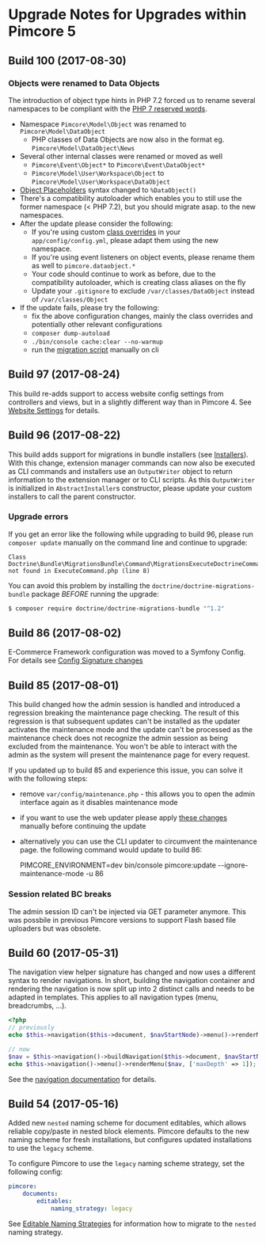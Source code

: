 # Upgrade Notes for Upgrades within Pimcore 5

## Build 100 (2017-08-30)

### Objects were renamed to Data Objects
The introduction of object type hints in PHP 7.2 forced us to rename several namespaces to be compliant with the
[PHP 7 reserved words](http://php.net/manual/de/reserved.other-reserved-words.php).  
- Namespace `Pimcore\Model\Object` was renamed to `Pimcore\Model\DataObject`
    - PHP classes of Data Objects are now also in the format eg. `Pimcore\Model\DataObject\News`
- Several other internal classes were renamed or moved as well
    - `Pimcore\Event\Object*` to `Pimcore\Event\DataObject*`
    - `Pimcore\Model\User\Workspace\Object` to `Pimcore\Model\User\Workspace\DataObject`
- [Object Placeholders](../../19_Development_Tools_and_Details/23_Placeholders/01_Object_Placeholder.md) syntax changed to `%DataObject()`
- There's a compatibility autoloader which enables you to still use the former namespace (< PHP 7.2), but you should migrate asap. to the new namespaces.
- After the update please consider the following: 
    - If you're using custom [class overrides](../../20_Extending_Pimcore/03_Overriding_Models.md) in your `app/config/config.yml`, please adapt them using the new namespace.
    - If you're using event listeners on object events, please rename them as well to `pimcore.dataobject.*`
    - Your code should continue to work as before, due to the compatibility autoloader, which is creating class aliases on the fly
    - Update your `.gitignore` to exclude `/var/classes/DataObject` instead of `/var/classes/Object`
- If the update fails, please try the following: 
    - fix the above configuration changes, mainly the class overrides and potentially other relevant configurations
    - `composer dump-autoload`
    - `./bin/console cache:clear --no-warmup`
    - run the [migration script](https://gist.github.com/brusch/03521a225cffee4baa8f3565342252d4) manually on cli
  

## Build 97 (2017-08-24)

This build re-adds support to access website config settings from controllers and views, but in a slightly different way
than in Pimcore 4. See [Website Settings](../../18_Tools_and_Features/27_Website_Settings.md) for details.

## Build 96 (2017-08-22)

This build adds support for migrations in bundle installers (see [Installers](../../20_Extending_Pimcore/13_Bundle_Developers_Guide/05_Pimcore_Bundles/01_Installers.md)).
With this change, extension manager commands can now also be executed as CLI commands and installers use an `OutputWriter`
object to return information to the extension manager or to CLI scripts. As this `OutputWriter` is initialized in `AbstractInstaller`s 
constructor, please update your custom installers to call the parent constructor. 

### Upgrade errors

If you get an error like the following while upgrading to build 96, please run `composer update` manually on the command
line and continue to upgrade:

```
Class Doctrine\Bundle\MigrationsBundle\Command\MigrationsExecuteDoctrineCommand not found in ExecuteCommand.php (line 8)
```

You can avoid this problem by installing the `doctrine/doctrine-migrations-bundle` package *BEFORE* running the upgrade:

```bash
$ composer require doctrine/doctrine-migrations-bundle "^1.2"
```

## Build 86 (2017-08-02)

E-Commerce Framework configuration was moved to a Symfony Config. For details see 
[Config Signature changes](./03_Ecommerce_Framework/02_Ecommerce_Framework_Config_Signature_Changes.md)


## Build 85 (2017-08-01)

This build changed how the admin session is handled and introduced a regression breaking the maintenance page checking. The
result of this regression is that subsequent updates can't be installed as the updater activates the maintenance mode and
the update can't be processed as the maintenance check does not recognize the admin session as being excluded from the maintenance.
You won't be able to interact with the admin as the system will present the maintenance page for every request.

If you updated up to build 85 and experience this issue, you can solve it with the following steps:

* remove `var/config/maintenance.php` - this allows you to open the admin interface again as it disables maintenance mode
* if you want to use the web updater please apply [these changes](https://github.com/pimcore/pimcore/commit/e4b2d2952d5e16cbea2d59b78629ab5d733d779b)
  manually before continuing the update
* alternatively you can use the CLI updater to circumvent the maintenance page. the following command would update to build 86:

    PIMCORE_ENVIRONMENT=dev bin/console pimcore:update --ignore-maintenance-mode -u 86
    
### Session related BC breaks

The admin session ID can't be injected via GET parameter anymore. This was possbile in previous Pimcore versions to support
Flash based file uploaders but was obsolete.


## Build 60 (2017-05-31)

The navigation view helper signature has changed and now uses a different syntax to render navigations. In short,
building the navigation container and rendering the navigation is now split up into 2 distinct calls and needs to be adapted
in templates. This applies to all navigation types (menu, breadcrumbs, ...).

```php
<?php
// previously
echo $this->navigation($this->document, $navStartNode)->menu()->renderMenu(null, ['maxDepth' => 1]);

// now
$nav = $this->navigation()->buildNavigation($this->document, $navStartNode);
echo $this->navigation()->menu()->renderMenu($nav, ['maxDepth' => 1]);
```

See the [navigation documentation](./../../03_Documents/03_Navigation.md) for details.

## Build 54 (2017-05-16)

Added new `nested` naming scheme for document editables, which allows reliable copy/paste in nested block elements. Pimcore
defaults to the new naming scheme for fresh installations, but configures updated installations to use the `legacy` scheme.

To configure Pimcore to use the `legacy` naming scheme strategy, set the following config:

```yaml
pimcore:
    documents:
        editables:
            naming_strategy: legacy
```

See [Editable Naming Strategies](../../03_Documents/13_Editable_Naming_Strategies.md) for information how to migrate to
the `nested` naming strategy.
